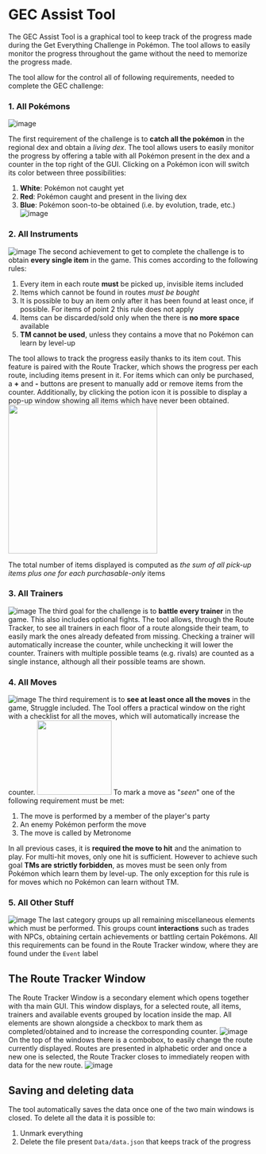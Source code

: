 # GEC Assist Tool
The GEC Assist Tool is a graphical tool to keep track of the  progress made during the Get Everything Challenge in Pokémon. The tool allows to easily monitor the progress throughout the game without the need to memorize the progress made.

The tool allow for the control all of following requirements, needed to complete the GEC challenge:

### 1.  All Pokémons
![image](/img/Main_bar_1.png)

The first requirement of the challenge is to **catch all the pokémon** in the regional dex and obtain a *living dex*. The tool allows users to easily monitor the progress by offering a table with all Pokémon present in the dex and a counter in the top right of the GUI. Clicking on a Pokémon icon will switch its color between three possibilities:
1. **White**: Pokémon not caught yet
2. **Red**: Pokémon caught and present in the living dex
3. **Blue**: Pokémon soon-to-be obtained (i.e. by evolution, trade, etc.)
![image](/img/Dex.png)

### 2. All Instruments
 ![image](/img/Main_bar_2.png)
 The second achievement to get to complete the challenge is to obtain **every single item** in the game. This comes according to the following rules:
 1. Every item in each route **must** be picked up, invisible items included
 2. Items which cannot be found in routes *must be bought*
 3. It is possible to buy an item only after it has been found at least once, if possible. For items of point 2 this rule does not apply
 4. Items can be discarded/sold only when the there is **no more space** available
 5. **TM cannot be used**, unless they contains a move that no Pokémon can learn by level-up

The tool allows to track the progress easily thanks to its item cout. This feature is paired with the Route Tracker, which shows the progress per each route, including items present in it. For items which can only be purchased, a **+** and **-** buttons are present to manually add or remove items from the counter. Additionally, by clicking the potion icon it is possible to display a pop-up window showing all items which have never been obtained.
<img src="img/Missing.png" width="300"/>

The total number of items displayed is computed as *the sum of all pick-up items plus one for each purchasable-only* items

### 3. All Trainers
 ![image](/img/Main_bar_3.png)
The third goal for the challenge is to **battle every trainer** in the game. This also includes optional fights. The tool allows, through the Route Tracker, to see all trainers in each floor of a route alongside their team, to easily mark the ones already defeated from missing. Checking a trainer will automatically increase the counter, while unchecking it will lower the counter. Trainers with multiple possible teams (e.g. rivals) are counted as a single instance, although all their possible teams are shown.

### 4. All Moves
 ![image](/img/Main_bar_4.png)
The third requirement is to **see at least once all the moves** in the game, Struggle included. The Tool offers a practical window on the right with a checklist for all the moves, which will automatically increase the counter.
<img src="img/Move_list.png" width="150"/>
To mark a move as "*seen*" one of the following requirement must be met:
1. The move is performed by a member of the player's party
2. An enemy Pokémon perform the move
3. The move is called by Metronome

In all previous cases, it is **required the move to hit** and the animation to play. For multi-hit moves, only one hit is sufficient. However to achieve such goal **TMs are strictly forbidden**, as moves must be seen only from Pokémon which learn them by level-up. The only exception for this rule is for moves which no Pokémon can learn without TM.

### 5. All Other Stuff
 ![image](/img/Main_bar_5.png)
The last category groups up all remaining miscellaneous elements which must be performed. This groups count **interactions** such as trades with NPCs, obtaining certain achievements or battling certain Pokémons. All this requirements can be found in the Route Tracker window, where they are found under the `Event` label

## The Route Tracker Window
The Route Tracker Window is a secondary element which opens together with tha main GUI. This window displays, for a selected route, all items, trainers and available events grouped by location inside the map. All elements are shown alongside a checkbox to mark them as completed/obtained and to increase the corresponding counter.
 ![image](/img/route_explorer.png)
On the top of the windows there is a combobox, to easily change the route currently displayed. Routes are presented in alphabetic order and once a new one is selected, the Route Tracker closes to immediately reopen with data for the new route.
 ![image](/img/Route_selector.png)

## Saving and deleting data
The tool automatically saves the data once one of the two main windows is closed. To delete all the data it is possible to:
1. Unmark everything
2. Delete the file present ``Data/data.json`` that keeps track of the progress